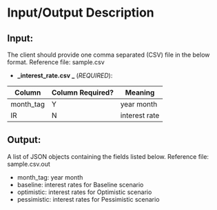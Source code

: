 # Input/Output Description

## Input:
The client should provide one comma separated (CSV) file in the below format. Reference file: sample.csv

- **_interest_rate.csv _** (*REQUIRED*):

| Column               | Column Required? | Meaning                                     |
|----------------------|------------------|---------------------------------------------|
| month_tag            | Y                | year month                                  |
| IR                   | N                | interest rate                               |
	
## Output:
A list of JSON objects containing the fields listed below. Reference file: sample.csv.out
   - month_tag: year month
   - baseline: interest rates for Baseline scenario
   - optimistic: interest rates for Optimistic scenario
   - pessimistic: interest rates for Pessimistic scenario

